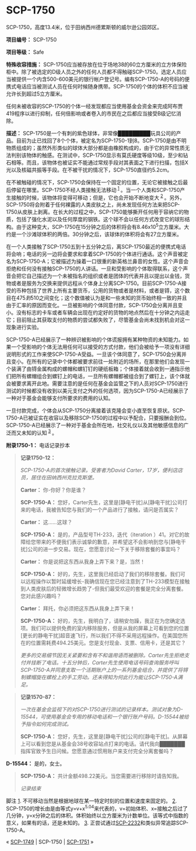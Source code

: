 # SCP-1750
                        




SCP-1750，高度13.4米，位于田纳西州德累斯顿的威尔逊公园郊区。



**项目编号：** SCP-1750

**项目等级：** Safe

**特殊收容措施：** SCP-1750应当被存放在位于场地38的60立方厘米的立方体保险柜中。除了被选定的D级人员之外的任何人员都不得触碰SCP-1750。选定人员应当被提供一个内含500-600美元的银行帐户登记号。编有SCP-1750-A的号码的便携式电话应当被测试人员在任何时候随身携带。SCP-1750的个体的体积不应当被允许长到超过5立方厘米。

任何未被收容的SCP-1750的个体一经发现都应当使用基金会资金来完成阿布贾419程序以进行抑制，任何倍影响或者卷入的市民在之后都应当接受B级记忆消除。

**描述：** SCP-1750是一个有刺的紫色球体，非常像█████████玩具公司的产品。目前为止已找回了8个个体，被定名为SCP-1750-1到8。SCP-1750是由不明物质组成的；虽然外形类似的球体大部分都是由橡胶构成的，由于它的异常性质无法判别该物体的触感。在测试中，SCP-1750显示有莫氏硬度等级10级，至少和钻石相等。而且，该物体也被证实不能通过常规手段对其表面之下进行扫描，包括X光以及核磁共振等手段。在不被干扰的情况下，SCP-1750直径约5.2cm。

在不被触碰的情况下，SCP-1750会保持在一个固定的位置，无论它被接触之后最后停留在哪里。SCP-1750不经人类接触无法移动<sup class='footnoteref'>
 <a shape='rect' class='footnoteref' id='footnoteref-1' href='javascript:;' onclick='WIKIDOT.page.utils.scrollToReference(&apos;footnote-1&apos;)'>1</a>
</sup>。当一个人类和SCP-1750产生接触的时候，该物体将变得可移动；但是，它也会开始不断地变大<sup class='footnoteref'>
 <a shape='rect' class='footnoteref' id='footnoteref-2' href='javascript:;' onclick='WIKIDOT.page.utils.scrollToReference(&apos;footnote-2&apos;)'>2</a>
</sup>。另外，SCP-1750将会附着于任何裸露的人类皮肤之上，尚未发现任何方法来把SCP-1750从皮肤上剥离。在长大的过程之中，SCP-1750能够撕开任何用于容纳它的物质，包括了强化水泥以及任何厚度的钢铁。这个球不会以任何方式改变它的球形结构。由于这种变大，SCP-1750在15分钟之后的体积将会有8.46x10<sup>5</sup>立方厘米。大约是一个沙滩球体积的两倍。30分钟之后，该球体的体积将会有27立方厘米。

在一个人类接触了SCP-1750五到十五分钟之后，离SCP-1750最近的便携式电话将会响；电话的另一边将会要求和拿着SCP-1750的个体进行通话。这个声音被定名为SCP-1750-A；它被描述为操着一口很重的新英格兰鼻音的女性。这个声音会拒绝和任何没有接触SCP-1750的人讲话。一旦和受影响的个体取得联系，这个声音会把它自己描述为一个未被指名的组织或者是团体的代表并且以提出以金钱，货物或者是服务为交换来提供远程从个体身上分离SCP-1750。目前SCP-1750-A接受的币种包括了世界上所有主要货币，公用的货物或者是材料，或者是锝，这个数目在$475到$510之间变化；这个数值被认为是和一些未知的货币始终相一致的并且由于汇率的原因而变化。一旦被影响的个体同意付款，SCP-1750会分离并且变小。没有标志的卡车或者车辆会出现在约定好的货物的地点然后在十分钟之内运走它；目前阻止其获取支付的物质的尝试都失败了，尽管基金会尚未找到机会对这一现象进行实验。

SCP-1750-A已经展示了一种辨识被影响的个体谎报拥有某种物资的未知能力。如果一个受影响的个体无法用任何可以接受的方式付款，他们会被给予一项没有详细说明形式的工作来使SCP-1750-A受益。一旦该个体同意了，SCP-1750会分离并且变小。在所有的记录中个体都被要求前往一处附近的场所，在那里他们会发现一个装满了由锝金属构成的螺帽和螺钉钉的硬纸板箱；个体接着就会收到一通指示他们把所有螺帽组合到螺钉上的电话，一旦所有螺帽都被组合到了螺钉上，该个体就会被要求离开此地。需要注意的是任何在基金会监管之下的人员对SCP-1750进行测试的时候都没有收到以美元支付之外的任何选项，因为SCP-1750-A已经展示了一种对于基金会能够支付所要求的费用的认知。

一旦付款完成，个体会从SCP-1750分离接着该克隆会变小直至恢复原状。SCP-1750-A已被证实在收容以及移除SCP-1750的过程中以予配合，只要报酬会到位。SCP-1750-A已经展示了一种对于基金会所在地，社交礼仪以及其他敏感信息的广泛而又未知的认知<sup class='footnoteref'>
 <a shape='rect' class='footnoteref' id='footnoteref-3' href='javascript:;' onclick='WIKIDOT.page.utils.scrollToReference(&apos;footnote-3&apos;)'>3</a>
</sup>。

**附录1750-1：** 电话记录抄本


> **记录1750-12：** 
> 
> *SCP-1750-A的首次接触记录。受害者为David Carter，17岁，便利店店员，居住在田纳西州克拉克斯堡。* 
> 
> **Carter：** 你-你好？你是谁？
> 
> **SCP-1750-A：** 您好，Carter先生，这里是[静电干扰]从[静电干扰]公司打来的电话，我被告知您与我们的一个产品进行了接触，请问是否属实？
> 
> **Carter：** 这……这球？
> 
> **SCP-1750-A：** 是的，产品型号TH-233，迭代（iteration ）41。对它的故障给您带来的不便我们表示诚挚的歉意，并希望这不会影响到您与[静电干扰]公司的进一步交易。现在，您愿意讨论一下关于移除套餐的事宜吗？
> 
> **Carter：** 你是说把这东西从我身上弄下来？是，当然！
> 
> **SCP-1750-A：** 好的，先生，这里我已经启动了我们的移除套餐。我们可以远程操作以暂时延缓增长-我确信现在您已经注意到了TH-233模型在接触到人类皮肤后的轻微增长趋势了-但我们最受欢迎的套餐是完全分离套餐。您对此感兴趣吗？
> 
> **Carter：** 拜托，你必须把这东西从我身上弄下来！
> 
> **SCP-1750-A：** 好的，先生，我明白了，请稍安勿躁，我正在为您确定选项。我们可以提供免费的室内移除服务，但是从我的屏幕上可看到您的位置[更长的静电干扰]超音速飞行，所以我们不得不采用远程操作。在美国您所在的位置需耗费494.25美元。您是支付现金、支票、信用卡，还是其它？
> 
> *更多的交易细节因无关紧要和含有不和谐用语而被删除。Carter先生拒绝支付并挂断了电话。十五分钟后，Carter先生使用电话号码查询服务呼叫SCP-1750-A并同意支取一个活期账户上的一系列基金组合，并提供了将锝制螺帽旋在螺栓上的手工劳动。还未得知为何此行为能让SCP-1750-A满足。* 
> 


> **记录1570-87：** 
> 
> *一次在基金会监视下的对SCP-1750进行测试的记录样本。测试对象为D-15544，可使用基金会专用的移动电话和一个银行账户号码。D-15544被给予指令如何完成测试。* 
> 
> **SCP-1750-A：** 您好，先生，这里是[静电干扰]公司的[静电干扰]。从屏幕上可以看到您是从基金会38号收容站点打来的电话。请代我向███████指挥官致予生日问候。您愿意通过惯用账户来支付完全分离套餐吗？

**D-15544：** 是的，女士。
> 
> **SCP-1750-A：** 共计金额498.22美元。当您需要进行移除时请告知我。
> 
> *记录结束* 
> 


脚注
<a shape='rect' href='javascript:;' onclick='WIKIDOT.page.utils.scrollToReference(&apos;footnoteref-1&apos;)'>1</a>. 不可移动当然是根据地球在某一特定时刻的位置和速度来固定的。
<a shape='rect' href='javascript:;' onclick='WIKIDOT.page.utils.scrollToReference(&apos;footnoteref-2&apos;)'>2</a>. SCP-1750的增长由是由等式y=v+x<sup>5.04</sup>来代表的，v=初始体积、x=接触之后过了几分钟，y=x分钟之后的体积。体积始终以立方厘米为计数单位。该等式中指数的意义，如果有的话，还是未知的。
<a shape='rect' href='javascript:;' onclick='WIKIDOT.page.utils.scrollToReference(&apos;footnoteref-3&apos;)'>3</a>. 正尝试通过[SCP-2232](/scp-2232)和类似异常追踪SCP-1750-A。



« [SCP-1749](/scp-1749) | SCP-1750 | <a shape='rect' class='newpage' href='/scp-1751'>SCP-1751</a> »





                    